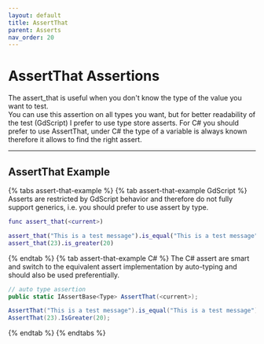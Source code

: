 ```yaml
---
layout: default
title: AssertThat
parent: Asserts
nav_order: 20
---
```


# AssertThat Assertions

The assert_that is useful when you don't know the type of the value you want to test.<br>
You can use this assertion on all types you want, but for better readability of the test (GdScript) I prefer to use type store asserts.
For C# you should prefer to use AssertThat, under C# the type of a variable is always known therefore it allows to find the right assert.

---

## AssertThat Example

{% tabs assert-that-example %}
{% tab assert-that-example GdScript %}
Asserts are restricted by GdScript behavior and therefore do not fully support generics, i.e. you should prefer to use assert by type.<br>
```gd
func assert_that(<current>)
```
```gd
assert_that("This is a test message").is_equal("This is a test message")
assert_that(23).is_greater(20)
```
{% endtab %}
{% tab assert-that-example C# %}
The C# assert are smart and switch to the equivalent assert implementation by auto-typing and should also be used preferentially.<br>
```cs
// auto type assertion
public static IAssertBase<Type> AssertThat(<current>);
```
```cs
AssertThat("This is a test message").is_equal("This is a test message");
AssertThat(23).IsGreater(20);
```
{% endtab %}
{% endtabs %}
